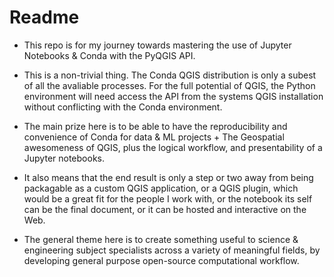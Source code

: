 # Readme

- This repo is for my journey towards mastering the use of Jupyter Notebooks & Conda with the PyQGIS API.
 
- This is a non-trivial thing.  The Conda QGIS distribution is only a subest of all the avaliable processes.  For the full potential of QGIS, the Python environment will need access the API from the systems QGIS installation without conflicting with the Conda environment.

- The main prize here is to be able to have the reproducibility and convenience of Conda for data & ML projects + The Geospatial awesomeness of QGIS, plus the logical workflow, and presentability of a Jupyter notebooks.

- It also means that the end result is only a step or two away from being packagable as a custom QGIS application, or a QGIS plugin, which would be a great fit for the people I work with, or the notebook its self can be the final document, or it can be hosted and interactive on the Web.  
 
- The general theme here is to create something useful to science & engineering subject specialists across a variety of meaningful fields, by developing general purpose open-source computational workflow.
